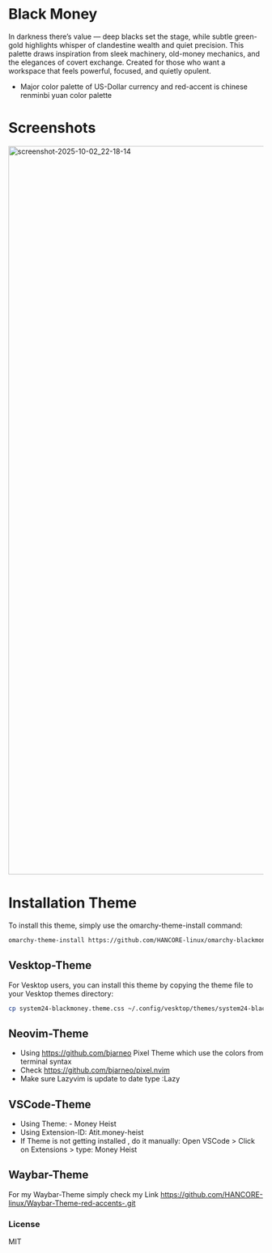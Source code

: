 # Black Money
In darkness there’s value — deep blacks set the stage, while subtle green-gold highlights whisper of clandestine wealth and quiet precision.
This palette draws inspiration from sleek machinery, old-money mechanics, and the elegances of covert exchange.
Created for those who want a workspace that feels powerful, focused, and quietly opulent.

- Major color palette of US-Dollar currency and red-accent is chinese renminbi yuan color palette <br>

# Screenshots
<img width="2560" height="1440" alt="screenshot-2025-10-02_22-18-14" src="https://github.com/user-attachments/assets/dc9c86f1-a51f-42da-bac3-d4b3380cc4c5" />

# Installation Theme

To install this theme, simply use the omarchy-theme-install command:

```bash
omarchy-theme-install https://github.com/HANCORE-linux/omarchy-blackmoney-theme.git
```
## Vesktop-Theme
For Vesktop users, you can install this theme by copying the theme file to your Vesktop themes directory:
```bash
cp system24-blackmoney.theme.css ~/.config/vesktop/themes/system24-blackmoney.theme.css
```

## Neovim-Theme
- Using https://github.com/bjarneo Pixel Theme which use the colors from terminal syntax <br>
- Check https://github.com/bjarneo/pixel.nvim <br>
- Make sure Lazyvim is update to date type :Lazy <br>

## VSCode-Theme
- Using Theme: - Money Heist
- Using Extension-ID: Atit.money-heist
- If Theme is not getting installed , do it manually: Open VSCode > Click on Extensions > type: Money Heist

## Waybar-Theme
For my Waybar-Theme simply check my Link https://github.com/HANCORE-linux/Waybar-Theme-red-accents-.git

### License
MIT
